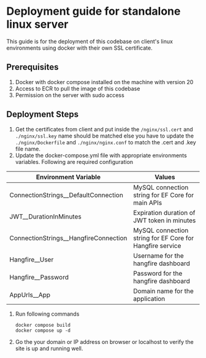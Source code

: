 # Deployment guide for standalone linux server

This guide is for the deployment of this codebase on client's linux environments using docker with their own SSL certificate.

## Prerequisites

1. Docker with docker compose installed on the machine with version 20
2. Access to ECR to pull the image of this codebase
3. Permission on the server with sudo access

## Deployment Steps

1. Get the certificates from client and put inside the `/nginx/ssl.cert` and `./nginx/ssl.key` name should be matched else you have to update the `./nginx/Dockerfile` and `./nginx/nginx.conf` to match the .cert and .key file name.
2. Update the docker-compose.yml file with appropriate environments variables. Following are required configuration

| Environment Variable                    | Values                                                   |
| --------------------------------------- | -------------------------------------------------------- |
| ConnectionStrings\_\_DefaultConnection  | MySQL connection string for EF Core for main APIs        |
| JWT\_\_DurationInMinutes                | Expiration duration of JWT token in minutes              |
| ConnectionStrings\_\_HangfireConnection | MySQL connection string for EF Core for Hangfire service |
| Hangfire\_\_User                        | Username for the hangfire dashboard                      |
| Hangfire\_\_Password                    | Password for the hangfire dashboard                      |
| AppUrls\_\_App                          | Domain name for the application                          |

1. Run following commands

   ```bash'
   docker compose build
   docker compose up -d
   ```

2. Go the your domain or IP address on browser or localhost to verify the site is up and running well.

